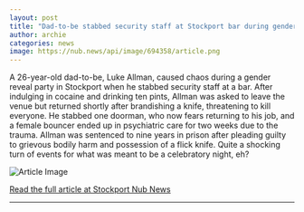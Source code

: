 ```yaml
---
layout: post
title: "Dad-to-be stabbed security staff at Stockport bar during gender reveal celebrations"
author: archie
categories: news
image: https://nub.news/api/image/694358/article.png
---
```

A 26-year-old dad-to-be, Luke Allman, caused chaos during a gender reveal party in Stockport when he stabbed security staff at a bar. After indulging in cocaine and drinking ten pints, Allman was asked to leave the venue but returned shortly after brandishing a knife, threatening to kill everyone. He stabbed one doorman, who now fears returning to his job, and a female bouncer ended up in psychiatric care for two weeks due to the trauma. Allman was sentenced to nine years in prison after pleading guilty to grievous bodily harm and possession of a flick knife. Quite a shocking turn of events for what was meant to be a celebratory night, eh?

![Article Image](https://nub.news/api/image/694358/article.png)

[Read the full article at Stockport Nub News](https://stockport.nub.news/news/local-news/dad-to-be-stabbed-security-staff-at-stockport-bar-during-gender-reveal-celebrations-272993)

---
